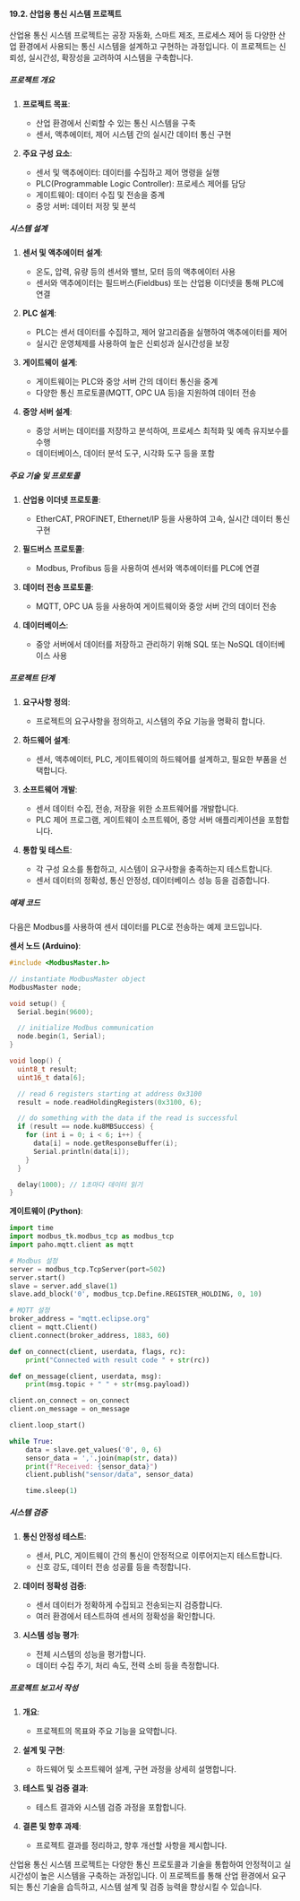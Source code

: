 #### 19.2. 산업용 통신 시스템 프로젝트

산업용 통신 시스템 프로젝트는 공장 자동화, 스마트 제조, 프로세스 제어 등 다양한 산업 환경에서 사용되는 통신 시스템을 설계하고 구현하는 과정입니다. 이 프로젝트는 신뢰성, 실시간성, 확장성을 고려하여 시스템을 구축합니다.

##### 프로젝트 개요

1. **프로젝트 목표**:
   - 산업 환경에서 신뢰할 수 있는 통신 시스템을 구축
   - 센서, 액추에이터, 제어 시스템 간의 실시간 데이터 통신 구현

2. **주요 구성 요소**:
   - 센서 및 액추에이터: 데이터를 수집하고 제어 명령을 실행
   - PLC(Programmable Logic Controller): 프로세스 제어를 담당
   - 게이트웨이: 데이터 수집 및 전송을 중계
   - 중앙 서버: 데이터 저장 및 분석

##### 시스템 설계

1. **센서 및 액추에이터 설계**:
   - 온도, 압력, 유량 등의 센서와 밸브, 모터 등의 액추에이터 사용
   - 센서와 액추에이터는 필드버스(Fieldbus) 또는 산업용 이더넷을 통해 PLC에 연결

2. **PLC 설계**:
   - PLC는 센서 데이터를 수집하고, 제어 알고리즘을 실행하여 액추에이터를 제어
   - 실시간 운영체제를 사용하여 높은 신뢰성과 실시간성을 보장

3. **게이트웨이 설계**:
   - 게이트웨이는 PLC와 중앙 서버 간의 데이터 통신을 중계
   - 다양한 통신 프로토콜(MQTT, OPC UA 등)을 지원하여 데이터 전송

4. **중앙 서버 설계**:
   - 중앙 서버는 데이터를 저장하고 분석하여, 프로세스 최적화 및 예측 유지보수를 수행
   - 데이터베이스, 데이터 분석 도구, 시각화 도구 등을 포함

##### 주요 기술 및 프로토콜

1. **산업용 이더넷 프로토콜**:
   - EtherCAT, PROFINET, Ethernet/IP 등을 사용하여 고속, 실시간 데이터 통신 구현

2. **필드버스 프로토콜**:
   - Modbus, Profibus 등을 사용하여 센서와 액추에이터를 PLC에 연결

3. **데이터 전송 프로토콜**:
   - MQTT, OPC UA 등을 사용하여 게이트웨이와 중앙 서버 간의 데이터 전송

4. **데이터베이스**:
   - 중앙 서버에서 데이터를 저장하고 관리하기 위해 SQL 또는 NoSQL 데이터베이스 사용

##### 프로젝트 단계

1. **요구사항 정의**:
   - 프로젝트의 요구사항을 정의하고, 시스템의 주요 기능을 명확히 합니다.

2. **하드웨어 설계**:
   - 센서, 액추에이터, PLC, 게이트웨이의 하드웨어를 설계하고, 필요한 부품을 선택합니다.

3. **소프트웨어 개발**:
   - 센서 데이터 수집, 전송, 저장을 위한 소프트웨어를 개발합니다.
   - PLC 제어 프로그램, 게이트웨이 소프트웨어, 중앙 서버 애플리케이션을 포함합니다.

4. **통합 및 테스트**:
   - 각 구성 요소를 통합하고, 시스템이 요구사항을 충족하는지 테스트합니다.
   - 센서 데이터의 정확성, 통신 안정성, 데이터베이스 성능 등을 검증합니다.

##### 예제 코드

다음은 Modbus를 사용하여 센서 데이터를 PLC로 전송하는 예제 코드입니다.

**센서 노드 (Arduino)**:
```c
#include <ModbusMaster.h>

// instantiate ModbusMaster object
ModbusMaster node;

void setup() {
  Serial.begin(9600);

  // initialize Modbus communication
  node.begin(1, Serial);
}

void loop() {
  uint8_t result;
  uint16_t data[6];

  // read 6 registers starting at address 0x3100
  result = node.readHoldingRegisters(0x3100, 6);

  // do something with the data if the read is successful
  if (result == node.ku8MBSuccess) {
    for (int i = 0; i < 6; i++) {
      data[i] = node.getResponseBuffer(i);
      Serial.println(data[i]);
    }
  }

  delay(1000); // 1초마다 데이터 읽기
}
```

**게이트웨이 (Python)**:
```python
import time
import modbus_tk.modbus_tcp as modbus_tcp
import paho.mqtt.client as mqtt

# Modbus 설정
server = modbus_tcp.TcpServer(port=502)
server.start()
slave = server.add_slave(1)
slave.add_block('0', modbus_tcp.Define.REGISTER_HOLDING, 0, 10)

# MQTT 설정
broker_address = "mqtt.eclipse.org"
client = mqtt.Client()
client.connect(broker_address, 1883, 60)

def on_connect(client, userdata, flags, rc):
    print("Connected with result code " + str(rc))

def on_message(client, userdata, msg):
    print(msg.topic + " " + str(msg.payload))

client.on_connect = on_connect
client.on_message = on_message

client.loop_start()

while True:
    data = slave.get_values('0', 0, 6)
    sensor_data = ','.join(map(str, data))
    print(f"Received: {sensor_data}")
    client.publish("sensor/data", sensor_data)

    time.sleep(1)
```

##### 시스템 검증

1. **통신 안정성 테스트**:
   - 센서, PLC, 게이트웨이 간의 통신이 안정적으로 이루어지는지 테스트합니다.
   - 신호 강도, 데이터 전송 성공률 등을 측정합니다.

2. **데이터 정확성 검증**:
   - 센서 데이터가 정확하게 수집되고 전송되는지 검증합니다.
   - 여러 환경에서 테스트하여 센서의 정확성을 확인합니다.

3. **시스템 성능 평가**:
   - 전체 시스템의 성능을 평가합니다.
   - 데이터 수집 주기, 처리 속도, 전력 소비 등을 측정합니다.

##### 프로젝트 보고서 작성

1. **개요**:
   - 프로젝트의 목표와 주요 기능을 요약합니다.

2. **설계 및 구현**:
   - 하드웨어 및 소프트웨어 설계, 구현 과정을 상세히 설명합니다.

3. **테스트 및 검증 결과**:
   - 테스트 결과와 시스템 검증 과정을 포함합니다.

4. **결론 및 향후 과제**:
   - 프로젝트 결과를 정리하고, 향후 개선할 사항을 제시합니다.

산업용 통신 시스템 프로젝트는 다양한 통신 프로토콜과 기술을 통합하여 안정적이고 실시간성이 높은 시스템을 구축하는 과정입니다. 이 프로젝트를 통해 산업 환경에서 요구되는 통신 기술을 습득하고, 시스템 설계 및 검증 능력을 향상시킬 수 있습니다.
